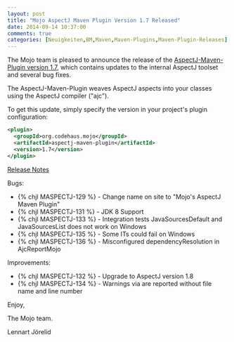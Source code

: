 ```yaml
---
layout: post
title: "Mojo AspectJ Maven Plugin Version 1.7 Released"
date: 2014-09-14 10:37:00
comments: true
categories: [Neuigkeiten,BM,Maven,Maven-Plugins,Maven-Plugin-Releases]
---
```

The Mojo team is pleased to announce the release of the
[AspectJ-Maven-Plugin version 1.7](http://mojo.codehaus.org/aspectj-maven-plugin/), 
which contains updates to the internal AspectJ toolset and several bug fixes.

The AspectJ-Maven-Plugin weaves AspectJ aspects into
your classes using the AspectJ compiler ("ajc").

To get this update, simply specify the version in your project's plugin
configuration:

``` xml
<plugin>
  <groupId>org.codehaus.mojo</groupId>
  <artifactId>aspectj-maven-plugin</artifactId>
  <version>1.7</version>
</plugin>
```
<!-- more -->

[Release Notes](http://jira.codehaus.org/secure/ReleaseNote.jspa?projectId=11781&version=19839)

Bugs:

 * {% chjl MASPECTJ-129 %} - Change name on site to "Mojo's AspectJ Maven Plugin"
 * {% chjl MASPECTJ-131 %} - JDK 8 Support
 * {% chjl MASPECTJ-133 %} - Integration tests JavaSourcesDefault and JavaSourcesList does not work on Windows
 * {% chjl MASPECTJ-135 %} - Some ITs could fail on Windows
 * {% chjl MASPECTJ-136 %} - Misconfigured dependencyResolution in AjcReportMojo

Improvements:

 * {% chjl MASPECTJ-132 %} - Upgrade to AspectJ version 1.8
 * {% chjl MASPECTJ-134 %} - Warnings via <warn> are reported without file name and line number


Enjoy,

The Mojo team.

Lennart Jörelid
